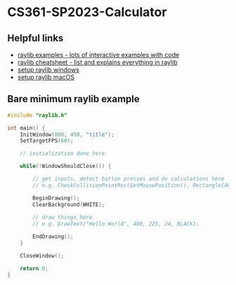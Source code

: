 # CS361-SP2023-Calculator

## Helpful links
- [raylib examples - lots of interactive examples with code](https://www.raylib.com/examples.html)
- [raylib cheatsheet - list and explains everything in raylib](https://www.raylib.com/cheatsheet/cheatsheet.html)
- [setup raylib windows](https://github.com/raysan5/raylib/wiki/Working-on-Windows)
- [setup raylib macOS](https://github.com/raysan5/raylib/wiki/Working-on-macOS)

## Bare minimum raylib example
```cpp
#include "raylib.h"

int main() {
    InitWindow(800, 450, "title");
    SetTargetFPS(60);

    // initialization done here

    while(!WindowShouldClose()) {

        // get inputs, detect button presses and do calculations here
        // e.g. CheckCollisionPointRec(GetMousePosition(), Rectangle{400,225,100,24});

        BeginDrawing();
        ClearBackground(WHITE);
        
        // draw things here
        // e.g. DrawText("Hello World", 400, 225, 24, BLACK);

        EndDrawing();
    }

    CloseWindow();

    return 0;
}
```
